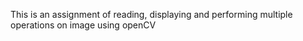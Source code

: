 This is an assignment of reading, displaying and performing multiple operations on image using openCV
